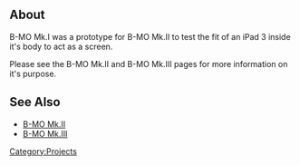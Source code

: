 About
-----

B-MO Mk.I was a prototype for B-MO Mk.II to test the fit of an iPad 3
inside it's body to act as a screen.

Please see the B-MO Mk.II and B-MO Mk.III pages for more information on
it's purpose.

See Also
--------

-   [B-MO Mk.II](B-MO_Mk.II "wikilink")
-   [B-MO Mk.III](B-MO_Mk.III "wikilink")

[Category:Projects](Category:Projects "wikilink")
